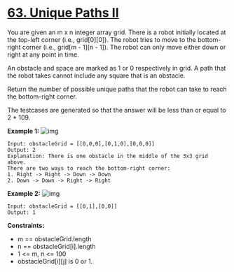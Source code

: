 # [63. Unique Paths II](https://leetcode.com/problems/unique-paths-ii/description/)

You are given an m x n integer array grid. There is a robot initially located at the top-left corner (i.e., grid[0][0]). The robot tries to move to the bottom-right corner (i.e., grid[m - 1][n - 1]). The robot can only move either down or right at any point in time.

An obstacle and space are marked as 1 or 0 respectively in grid. A path that the robot takes cannot include any square that is an obstacle.

Return the number of possible unique paths that the robot can take to reach the bottom-right corner.

The testcases are generated so that the answer will be less than or equal to 2 * 109.

 

**Example 1:**
![img](https://assets.leetcode.com/uploads/2020/11/04/robot1.jpg)
```
Input: obstacleGrid = [[0,0,0],[0,1,0],[0,0,0]]
Output: 2
Explanation: There is one obstacle in the middle of the 3x3 grid above.
There are two ways to reach the bottom-right corner:
1. Right -> Right -> Down -> Down
2. Down -> Down -> Right -> Right
```
**Example 2:**
![img](https://assets.leetcode.com/uploads/2020/11/04/robot2.jpg)
```
Input: obstacleGrid = [[0,1],[0,0]]
Output: 1
```

**Constraints:**

- m == obstacleGrid.length
- n == obstacleGrid[i].length
- 1 <= m, n <= 100
- obstacleGrid[i][j] is 0 or 1.